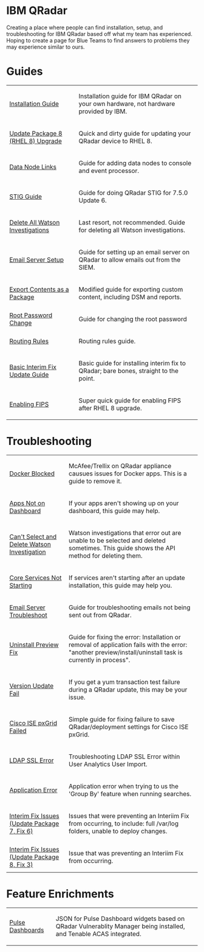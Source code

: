 # IBM QRadar
Creating a place where people can find installation, setup, and troubleshooting for IBM QRadar based off what my team has experienced. Hoping to create a page for Blue Teams to find answers to problems they may experience similar to ours.

# Guides
<table>
  <tr>
    <td>
      <a href="https://github.com/PudgyDragon/QRadar/blob/main/Guides/InstallationGuide.md">Installation Guide</a>
    </td>
    <td>
      <p>Installation guide for IBM QRadar on your own hardware, not hardware provided by IBM.</p>
    </td>
  </tr>
  <tr>
    <td>
      <a href="https://github.com/PudgyDragon/QRadar/blob/main/Guides/UpdateRHEL8.md">Update Package 8 (RHEL 8) Upgrade</a>
    </td>
    <td>
      <p>Quick and dirty guide for updating your QRadar device to RHEL 8.</p>
    </td>
  </tr>
  <tr>
    <td>
      <a href="https://github.com/PudgyDragon/QRadar/blob/main/Guides/Data%20Node%20Links">Data Node Links</a>
    </td>
    <td>
      <p>Guide for adding data nodes to console and event processor.</p>
    </td>
  </tr>
  <tr>
    <td>
      <a href="https://github.com/PudgyDragon/QRadar/blob/main/Guides/STIG.md">STIG Guide</a>
    </td>
    <td>
      <p>Guide for doing QRadar STIG for 7.5.0 Update 6.</p>
    </td>
  </tr>  
  <tr>
    <td>
      <a href="https://github.com/PudgyDragon/QRadar/blob/main/Guides/Delete%20All%20Watson%20Investigations">Delete All Watson Investigations</a>
    </td>
    <td>
      <p>Last resort, not recommended. Guide for deleting all Watson investigations.</p>
    </td>
  </tr>  
  <tr>
    <td>
      <a href="https://github.com/PudgyDragon/QRadar/blob/main/Guides/Email%20Server%20Setup">Email Server Setup</a>
    </td>
    <td>
      <p>Guide for setting up an email server on QRadar to allow emails out from the SIEM.</p>
    </td>
  </tr>  
  <tr>
    <td>
      <a href="https://github.com/PudgyDragon/QRadar/blob/main/Guides/ImportExport%20_Contents_as_a_Package">Export Contents as a Package</a>
    </td>
    <td>
      <p>Modified guide for exporting custom content, including DSM and reports.</p>
    </td>
  </tr>  
  <tr>
    <td>
      <a href="https://github.com/PudgyDragon/QRadar/blob/main/Guides/Root%20Password%20Change">Root Password Change</a>
    </td>
    <td>
      <p>Guide for changing the root password</p>
    </td>
  </tr>
  <tr>
    <td>
      <a href="https://github.com/PudgyDragon/QRadar/blob/main/Guides/Routing%20Rules">Routing Rules</a>
    </td>
    <td>
      <p>Routing rules guide.</p>
    </td>
  </tr>
  <tr>
    <td>
      <a href="https://github.com/PudgyDragon/QRadar/blob/main/Guides/InterimFixUpdateGuide.md">Basic Interim Fix Update Guide</a>
    </td>
    <td>
      <p>Basic guide for installing interim fix to QRadar; bare bones, straight to the point.</p>
    </td>
  </tr>
  <tr>
    <td>
      <a href="https://github.com/PudgyDragon/QRadar/blob/main/Guides/FIPSenable.md">Enabling FIPS</a>
    </td>
    <td>
      <p>Super quick guide for enabling FIPS after RHEL 8 upgrade.</p>
    </td>
  </tr>
</table>

# Troubleshooting
<table>
  <tr>
    <td>
      <a href="https://github.com/PudgyDragon/QRadar/blob/main/Troubleshooting/Docker%20Blocked">Docker Blocked</a>
    </td>
    <td>
      <p>McAfee/Trellix on QRadar appliance causues issues for Docker apps. This is a guide to remove it.</p>
    </td>
  </tr>
  <tr>
    <td>
      <a href="https://github.com/PudgyDragon/QRadar/blob/main/Troubleshooting/Apps%20Not%20on%20Dashboard">Apps Not on Dashboard</a>
    </td>
    <td>
      <p>If your apps aren't showing up on your dashboard, this guide may help.</p>
    </td>
  </tr>
  <tr>
    <td>
      <a href="https://github.com/PudgyDragon/QRadar/blob/main/Troubleshooting/Can't%20Select%20and%20Delete%20Watson%20Investigation">Can't Select and Delete Watson Investigation</a>
    </td>
    <td>
      <p>Watson investigations that error out are unable to be selected and deleted sometimes. This guide shows the API method for deleting them.</p>
    </td>
  </tr>
  <tr>
    <td>
      <a href="https://github.com/PudgyDragon/QRadar/blob/main/Troubleshooting/Core%20Services%20Not%20Starting">Core Services Not Starting</a>
    </td>
    <td>
      <p>If services aren't starting after an update installation, this guide may help you.</p>
    </td>
  </tr>
  <tr>
    <td>
      <a href="https://github.com/PudgyDragon/QRadar/blob/main/Troubleshooting/Email%20Server%20Troubleshoot">Email Server Troubleshoot</a>
    </td>
    <td>
      <p>Guide for troubleshooting emails not being sent out from QRadar.</p>
    </td>
  </tr>
  <tr>
    <td>
      <a href="https://github.com/PudgyDragon/QRadar/blob/main/Troubleshooting/Uninstall%20Preview%20Fix">Uninstall Preview Fix</a>
    </td>
    <td>
      <p>Guide for fixing the error: Installation or removal of application fails with the error: "another preview/install/uninstall task is currently in process".</p>
    </td>
  </tr>
  <tr>
    <td>
      <a href="https://github.com/PudgyDragon/QRadar/blob/main/Troubleshooting/Version%20Update%20Fail">Version Update Fail</a>
    </td>
    <td>
      <p>If you get a yum transaction test failure during a QRadar update, this may be your issue.</p>
    </td>
  </tr>
  <tr>
    <td>
      <a href="https://github.com/PudgyDragon/QRadar/blob/main/Troubleshooting/Cisco%20ISE%20pxGrid%20Failed">Cisco ISE pxGrid Failed</a>
    </td>
    <td>
      <p>Simple guide for fixing failure to save QRadar/deployment settings for Cisco ISE pxGrid.</p>
    </td>
  </tr>
  <tr>
    <td>
      <a href="https://github.com/PudgyDragon/QRadar/blob/main/Troubleshooting/LDAP_SSL_Error.md">LDAP SSL Error</a>
    </td>
    <td>
      <p>Troubleshooting LDAP SSL Error within User Analytics User Import.</p>
    </td>
  </tr>
  <tr>
    <td>
      <a href="https://github.com/PudgyDragon/QRadar/blob/main/Troubleshooting/ApplicationError.md">Application Error</a>
    </td>
    <td>
      <p>Application error when trying to us the 'Group By' feature when running searches.</p>
    </td>
  </tr>
  <tr>
    <td>
      <a href="https://github.com/PudgyDragon/QRadar/blob/main/Troubleshooting/InterimFixIssues.md">Interim Fix Issues (Update Package 7, Fix 6)</a>
    </td>
    <td>
      <p>Issues that were preventing an Interiim Fix from occurring, to include: full /var/log folders, unable to deploy changes.</p>
    </td>
  </tr>
  <tr>
    <td>
      <a href="https://github.com/PudgyDragon/QRadar/blob/main/Troubleshooting/InterimFix3Issues.md">Interim Fix Issues (Update Package 8, Fix 3)</a>
    </td>
    <td>
      <p>Issue that was preventing an Interiim Fix from occurring.</p>
    </td>
  </tr>
</table>

# Feature Enrichments
<table>
  <tr>
    <td>
      <a href="https://github.com/PudgyDragon/QRadar/tree/main/Pulse%20Dashboards">Pulse Dashboards</a>
    </td>
    <td>
      <p>JSON for Pulse Dashboard widgets based on QRadar Vulnerablity Manager being installed, and Tenable ACAS integrated.</p>
    </td>
  </tr>
</table>

